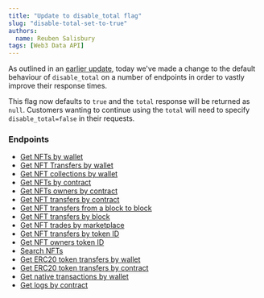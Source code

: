 ```yaml
---
title: "Update to disable_total flag"
slug: "disable-total-set-to-true"
authors:
  name: Reuben Salisbury
tags: [Web3 Data API]
---
```


As outlined in an [earlier update](/changelog/disable-total-for-faster-response-times), today we've made a change to the default behaviour of `disable_total` on a number of endpoints in order to vastly improve their response times.

This flag now defaults to `true` and the `total` response will be returned as `null`. Customers wanting to continue using the `total` will need to specify `disable_total=false` in their requests.

<!--truncate-->

### Endpoints

- [Get NFTs by wallet](/web3-data-api/evm/reference/get-wallet-nfts)
- [Get NFT Transfers by wallet](/web3-data-api/evm/reference/get-wallet-nft-transfers)
- [Get NFT collections by wallet](/web3-data-api/evm/reference/get-wallet-nft-collections)
- [Get NFTs by contract](/web3-data-api/evm/reference/get-contract-nfts)
- [Get NFTs owners by contract](/web3-data-api/evm/reference/get-nft-owners)
- [Get NFT transfers by contract](/web3-data-api/evm/reference/get-nft-contract-transfers)
- [Get NFT transfers from a block to block](/web3-data-api/evm/reference/get-nft-transfers-from-to-block)
- [Get NFT transfers by block](/web3-data-api/evm/reference/get-nft-transfers-by-block)
- [Get NFT trades by marketplace](/web3-data-api/evm/reference/get-nft-trades)
- [Get NFT transfers by token ID](/web3-data-api/evm/reference/get-nft-transfers)
- [Get NFT owners token ID](/web3-data-api/evm/reference/get-nft-token-id-owners)
- [Search NFTs](/2.0/web3-data-api/evm/reference/search-nfts)
- [Get ERC20 token transfers by wallet](/web3-data-api/evm/reference/get-wallet-token-transfers)
- [Get ERC20 token transfers by contract](/web3-data-api/evm/reference/get-token-transfers)
- [Get native transactions by wallet](/web3-data-api/evm/reference/get-wallet-transactions)
- [Get logs by contract](/web3-data-api/evm/reference/get-contract-logs)
